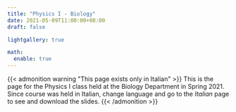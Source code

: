 ```yaml
---
title: "Physics I - Biology"
date: 2021-05-09T11:00:00+08:00
draft: false

lightgallery: true

math:
  enable: true
---
```


{{< admonition warning "This page exists only in Italian" >}}
This is the page for the Physics I class held at the Biology Department in Spring 2021.  
Since course was held in Italian, change language and go to the *Italian* page to see and download the slides.
{{< /admonition >}}
